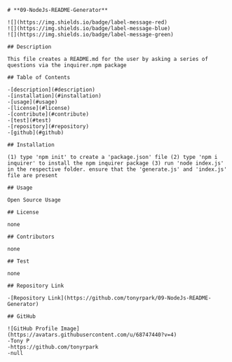     # **09-NodeJs-README-Generator**

    ![](https://img.shields.io/badge/label-message-red)
    ![](https://img.shields.io/badge/label-message-blue)
    ![](https://img.shields.io/badge/label-message-green)

    ## Description

    This file creates a README.md for the user by asking a series of questions via the inquirer.npm package

    ## Table of Contents

    -[description](#description)
    -[installation](#installation)
    -[usage](#usage)
    -[license](#license)
    -[contribute](#contribute)
    -[test](#test)
    -[repository](#repository)
    -[github](#github)

    ## Installation

    (1) type 'npm init' to create a 'package.json' file (2) type 'npm i inquirer' to install the npm inquirer package (3) run 'node index.js' in the respective folder. ensure that the 'generate.js' and 'index.js' file are present

    ## Usage

    Open Source Usage

    ## License

    none

    ## Contributors

    none

    ## Test

    none

    ## Repository Link

    -[Repository Link](https://github.com/tonyrpark/09-NodeJs-README-Generator)

    ## GitHub

    ![GitHub Profile Image](https://avatars.githubusercontent.com/u/68747440?v=4)
    -Tony P
    -https://github.com/tonyrpark
    -null
